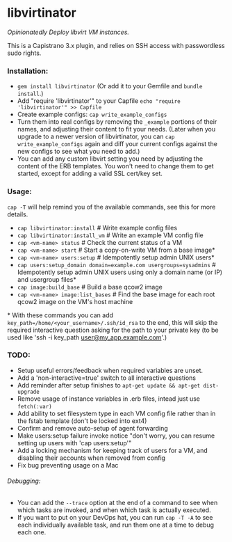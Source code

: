 libvirtinator
============

*Opinionatedly Deploy libvirt VM instances.*

This is a Capistrano 3.x plugin, and relies on SSH access with passwordless sudo rights.


### Installation:
* `gem install libvirtinator` (Or add it to your Gemfile and `bundle install`.)
* Add "require 'libvirtinator'" to your Capfile
`echo "require 'libvirtinator'" >> Capfile`
* Create example configs:
`cap write_example_configs`
* Turn them into real configs by removing the `_example` portions of their names, and adjusting their content to fit your needs. (Later when you upgrade to a newer version of libvirtinator, you can `cap write_example_configs` again and diff your current configs against the new configs to see what you need to add.)
* You can add any custom libvirt setting you need by adjusting the content of the ERB templates. You won't need to change them to get started, except for adding a valid SSL cert/key set.

### Usage:
`cap -T` will help remind you of the available commands, see this for more details.
* `cap libvirtinator:install`               # Write example config files
* `cap libvirtinator:install_vm`            # Write an example VM config file
* `cap <vm-name> status`                    # Check the current status of a VM
* `cap <vm-name> start`                     # Start a copy-on-write VM from a base image\*
* `cap <vm-name> users:setup`               # Idempotently setup admin UNIX users\*
* `cap users:setup_domain domain=example.com usergroups=sysadmins` # Idempotently setup admin UNIX users using only a domain name (or IP) and usergroup files\*
* `cap image:build_base`                    # Build a base qcow2 image
* `cap <vm-name> image:list_bases`          # Find the base image for each root qcow2 image on the VM's host machine

\* With these commands you can add `key_path=/home/<your_username>/.ssh/id_rsa` to the end, this will skip the required interactive question asking for the path to your private key (to be used like 'ssh -i key_path user@my_app.example.com'.)

### TODO:
* Setup useful errors/feedback when required variables are unset.
* Add a 'non-interactive=true' switch to all interactive questions
* Add reminder after setup finishes to `apt-get update && apt-get dist-upgrade`
* Remove usage of instance variables in .erb files, intead just use `fetch(:var)`
* Add ability to set filesystem type in each VM config file rather than in the fstab template (don't be locked into ext4)
* Confirm and remove auto-setup of agent forwarding
* Make users:setup failure invoke notice "don't worry, you can resume setting up users with 'cap <stage> users:setup'"
* Add a locking mechanism for keeping track of users for a VM, and disabling their accounts when removed from config
* Fix bug preventing usage on a Mac

###### Debugging:
* You can add the `--trace` option at the end of a command to see when which tasks are invoked, and when which task is actually executed.
* If you want to put on your DevOps hat, you can run `cap -T -A` to see each individually available task, and run them one at a time to debug each one.

